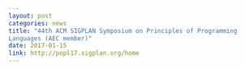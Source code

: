 ```yaml
---
layout: post
categories: news
title: "44th ACM SIGPLAN Symposium on Principles of Programming
Languages (AEC member)"
date: 2017-01-15
link: http://popl17.sigplan.org/home
---
```

